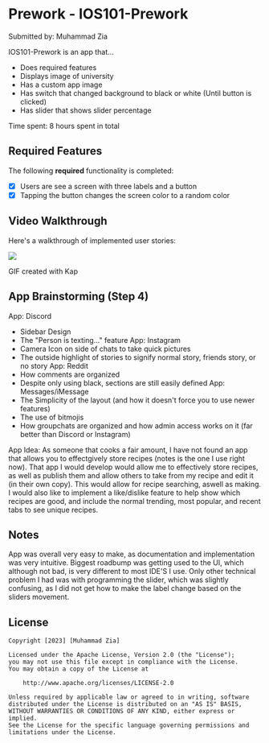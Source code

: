 # Prework - IOS101-Prework

Submitted by: Muhammad Zia

IOS101-Prework is an app that...
- Does required features
- Displays image of university
- Has a custom app image
- Has switch that changed background to black or white (Until button is clicked)
- Has slider that shows slider percentage

Time spent: 8 hours spent in total

## Required Features

The following **required** functionality is completed:

- [x] Users are see a screen with three labels and a button
- [x] Tapping the button changes the screen color to a random color
 
## Video Walkthrough

Here's a walkthrough of implemented user stories:

![](http://i.imgur.com/bsVzrRUh.gif)

<!-- Replace this with whatever GIF tool you used! -->
GIF created with Kap  
<!-- Recommended tools:
[Kap](https://getkap.co/) for macOS
[ScreenToGif](https://www.screentogif.com/) for Windows
[peek](https://github.com/phw/peek) for Linux. -->

## App Brainstorming (Step 4)
App: Discord
  - Sidebar Design
  - The "Person is texting..." feature
App: Instagram
  - Camera Icon on side of chats to take quick pictures
  - The outside highlight of stories to signify normal story, friends story, or no story
App: Reddit
  - How comments are organized
  - Despite only using black, sections are still easily defined
App: Messages/iMessage
  - The Simplicity of the layout (and how it doesn't force you to use newer features)
  - The use of bitmojis
  - How groupchats are organized and how admin access works on it (far better than Discord or Instagram)

App Idea: As someone that cooks a fair amount, I have not found an app that allows you to effectgively store recipes (notes is the one I use right now). That app I would develop would allow me to effectively store recipes, as well as publish them and allow others to take from my recipe and edit it (in their own copy). This would allow for recipe searching, aswell as making. I would also like to implement a like/dislike feature to help show which recipes are good, and include the normal trending, most popular, and recent tabs to see unique recipes.

## Notes

App was overall very easy to make, as documentation and implementation was very intuitive. Biggest roadbump was getting used to the UI, which although not bad, is very different to most IDE'S I use. Only other technical problem I had was with programming the slider, which was slightly confusing, as I did not get how to make the label change based on the sliders movement.

## License

    Copyright [2023] [Muhammad Zia]

    Licensed under the Apache License, Version 2.0 (the "License");
    you may not use this file except in compliance with the License.
    You may obtain a copy of the License at

        http://www.apache.org/licenses/LICENSE-2.0

    Unless required by applicable law or agreed to in writing, software
    distributed under the License is distributed on an "AS IS" BASIS,
    WITHOUT WARRANTIES OR CONDITIONS OF ANY KIND, either express or implied.
    See the License for the specific language governing permissions and
    limitations under the License.


